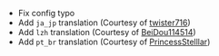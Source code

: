 * Fix config typo
* Add `ja_jp` translation (Courtesy of [twister716](https://github.com/Mrbysco/ConstructionSticks/pull/22))
* Add `lzh` translation (Courtesy of [BeiDou114514](https://github.com/Mrbysco/ConstructionSticks/pull/22))
* Add `pt_br` translation (Courtesy of [PrincessStelllar](https://github.com/Mrbysco/ConstructionSticks/pull/22))